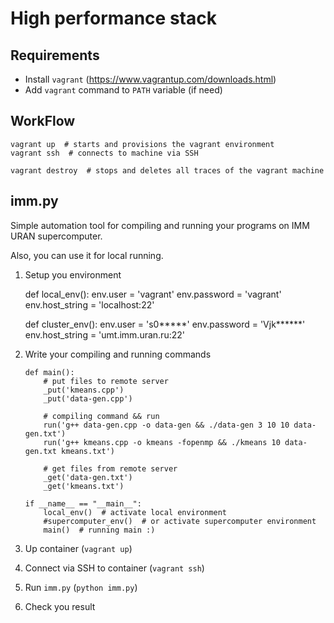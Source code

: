 # High performance stack #

## Requirements ##

 - Install `vagrant` (https://www.vagrantup.com/downloads.html)
 - Add `vagrant` command to `PATH` variable (if need)

## WorkFlow ##

    vagrant up  # starts and provisions the vagrant environment
    vagrant ssh  # connects to machine via SSH
    
    vagrant destroy  # stops and deletes all traces of the vagrant machine

## imm.py ##

Simple automation tool for compiling and running your programs on 
IMM URAN supercomputer.

Also, you can use it for local running. 

 1. Setup you environment

    def local_env():
        env.user = 'vagrant'
        env.password = 'vagrant'
        env.host_string = 'localhost:22'
    
    
    def cluster_env():
        env.user = 's0*****'
        env.password = 'Vjk******'
        env.host_string = 'umt.imm.uran.ru:22'

 2. Write your compiling and running commands
     
        def main():
            # put files to remote server
            _put('kmeans.cpp')  
            _put('data-gen.cpp')
            
            # compiling command && run
            run('g++ data-gen.cpp -o data-gen && ./data-gen 3 10 10 data-gen.txt')
            run('g++ kmeans.cpp -o kmeans -fopenmp && ./kmeans 10 data-gen.txt kmeans.txt')
            
            # get files from remote server
            _get('data-gen.txt')
            _get('kmeans.txt')
            
        if __name__ == "__main__":
            local_env()  # activate local environment
            #supercomputer_env()  # or activate supercomputer environment
            main()  # running main :) 
 
 3. Up container (`vagrant up`)
 4. Connect via SSH to container (`vagrant ssh`)
 5. Run `imm.py` (`python imm.py`)
 6. Check you result
